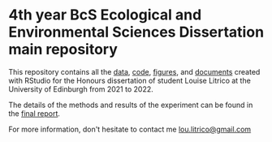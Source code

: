# 4th year BcS Ecological and Environmental Sciences Dissertation main repository 

This repository contains all the [data](https://github.com/louise-litrico/dissertation-work/tree/main/data), [code](https://github.com/louise-litrico/dissertation-work/tree/main/code), [figures](https://github.com/louise-litrico/dissertation-work/tree/main/graph_outputs), and [documents](https://github.com/louise-litrico/dissertation-work/tree/main/documents) created with RStudio for the Honours dissertation of student Louise Litrico at the University of Edinburgh from 2021 to 2022. 

The details of the methods and results of the experiment can be found in the [final report](documents/Dissertation_louise_litrico.pdf). 

For more information, don't hesitate to contact me lou.litrico@gmail.com

